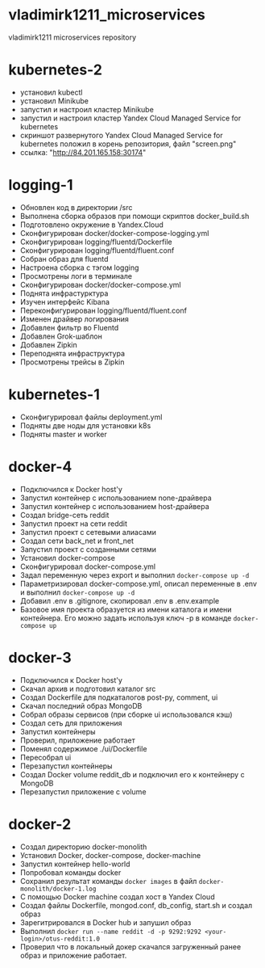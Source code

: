# vladimirk1211_microservices
vladimirk1211 microservices repository

# kubernetes-2
- установил kubectl
- установил Minikube
- запустил и настроил кластер Minikube
- запустил и настроил кластер Yandex Cloud Managed Service for kubernetes
- скриншот развернутого Yandex Cloud Managed Service for kubernetes положил в корень репозитория, файл "screen.png"
- ссылка: "http://84.201.165.158:30174"

# logging-1
- Обновлен код в директории /src
- Выполнена сборка образов при помощи скриптов docker_build.sh
- Подготовлено окружение в Yandex.Cloud
- Сконфигурирован docker/docker-compose-logging.yml
- Сконфигурирован logging/fluentd/Dockerfile
- Сконфигурирован logging/fluentd/fluent.conf
- Собран образ для fluentd
- Настроена сборка с тэгом logging
- Просмотрены логи в терминале
- Сконфигурирован docker/docker-compose.yml
- Поднята инфрастурктура
- Изучен интерфейс Kibana
- Переконфигурирован logging/fluentd/fluent.conf
- Изменен драйвер логирования
- Добавлен фильтр во Fluentd
- Добавлен Grok-шаблон
- Добавлен Zipkin
- Переподнята инфраструктура
- Просмотрены трейсы в Zipkin

# kubernetes-1
- Сконфигурировал файлы deployment.yml
- Подняты две ноды для установки k8s
- Подняты master и worker

# docker-4
- Подключился к Docker host'у
- Запустил контейнер с использованием none-драйвера
- Запустил контейнер с использованием host-драйвера
- Создал bridge-сеть reddit
- Запустил проект на сети reddit
- Запустил проект с сетевыми алиасами
- Создал сети back_net и front_net
- Запустил проект с созданными сетями
- Установил docker-compose
- Сконфигурировал docker-compose.yml
- Задал переменную через export и выполнил `docker-compose up -d`
- Параметризировал docker-compose.yml, описал переменные в .env и выполнил `docker-compose up -d`
- Добавил .env в .gitignore, скопировал .env в .env.example
- Базовое имя проекта образуется из имени каталога и имени контейнера. Его можно задать используя ключ -p в команде `docker-compose up`

# docker-3
- Подключился к Docker host'у
- Скачал архив и подготовил каталог src
- Создал Dockerfile для подкаталогов post-py, comment, ui
- Скачал последний образ MongoDB
- Собрал образы сервисов (при сборке ui использовался кэш)
- Создал сеть для приложения
- Запустил контейнеры
- Проверил, приложение работает
- Поменял содержимое ./ui/Dockerfile
- Пересобрал ui
- Перезапустил контейнеры
- Создал Docker volume reddit_db и подключил его к контейнеру с MongoDB
- Перезапустил приложение с volume

# docker-2
- Создал директорию docker-monolith
- Установил Docker, docker-compose, docker-machine
- Запустил контейнер hello-world
- Попробовал команды docker
- Сохранил результат команды `docker images` в файл `docker-monolith/docker-1.log`
- С помощью Docker machine создал хост в Yandex Cloud
- Создал файлы Dockerfile, mongod.conf, db_config, start.sh и создал образ
- Зарегитрировался в Docker hub и запушил образ
- Выполнил `docker run --name reddit -d -p 9292:9292 <your-login>/otus-reddit:1.0`
- Проверил что в локальный докер скачался загруженный ранее образ и приложение работает.
